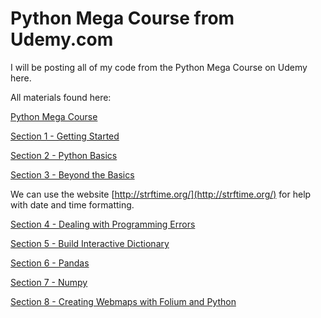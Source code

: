 # Python Mega Course from Udemy.com
I will be posting all of my code from the Python Mega Course on Udemy here.

All materials found here:

[Python Mega Course](https://github.com/spsanderson/python_mega_course/)

[Section 1 - Getting Started](https://github.com/spsanderson/python_mega_course/tree/master/Section1%20-%20Getting%20Started/)

[Section 2 - Python Basics](https://github.com/spsanderson/python_mega_course/tree/master/Section2%20-%20Python%20Basics/)

[Section 3 - Beyond the Basics](https://github.com/spsanderson/python_mega_course/tree/master/Section3%20-%20Beyond%20the%20Basics/)

We can use the website [http://strftime.org/](http://strftime.org/) for help with date and time formatting.

[Section 4 - Dealing with Programming Errors](https://github.com/spsanderson/python_mega_course/tree/master/Section4%20-%20Dealing%20with%20Programming%20Errors)

[Section 5 - Build Interactive Dictionary](https://github.com/spsanderson/python_mega_course/tree/master/Section5%20-%20Build%20Interactive%20Dictionary)

[Section 6 - Pandas](https://github.com/spsanderson/python_mega_course/tree/master/Section6%20-%20Pandas)

[Section 7 - Numpy](https://github.com/spsanderson/python_mega_course/tree/master/Section7%20-%20Numpy)

[Section 8 - Creating Webmaps with Folium and Python](https://github.com/spsanderson/python_mega_course/tree/master/Section8%20-%20Creating%20Webmaps%20with%20Python%20and%20Folium/app2-web-map)